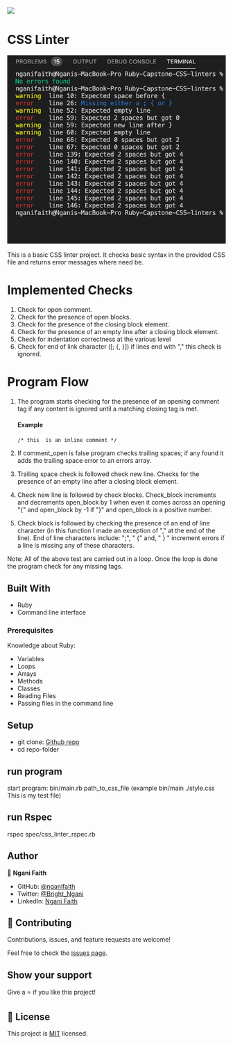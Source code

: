 ![](https://img.shields.io/badge/Microverse-blueviolet)

# CSS Linter

![screenshot](./ScreenShot.png)

This is a basic CSS linter project. It checks basic syntax in the provided CSS file and returns error messages where need be. 

# Implemented Checks
1. Check for open comment.
2. Check for the presence of open blocks.
3. Check for the presence of the closing block element.
4. Check for the presence of an empty line after a closing block element.
5. Check for indentation correctness at the various level
6. Check for end of link character ([; {, }]) if lines end with "," this check is ignored.

# Program Flow
1. The program starts checking for the presence of an opening comment tag if any content is ignored until a matching closing tag is met.

      #### Example
      ```
      /* this  is an inline comment */

      ```

2. If comment_open is false program checks trailing spaces; if any found it adds the trailing space error to an errors array.
3. Trailing space check is followed check new line. Checks for the presence of an empty line after a closing block element.
4. Check new line is followed by check blocks. Check_block increments and decrements open_block by 1 when even it comes across an opening 
  "{" and open_block by -1 if "}" and open_block is a positive number. 
5. Check block is followed by checking the presence of an end of line character (in this function I made an exception of "," at the end 
  of the line). End of line characters include: ";", " {" and, " } " increment errors if a line is missing any of these characters.

Note: All of the above test are carried out in a loop. Once the loop is done the program check for any missing tags.



## Built With

- Ruby
- Command line interface


### Prerequisites
Knowledge about Ruby:
- Variables
- Loops
- Arrays
- Methods
- Classes
- Reading Files
- Passing files in the command line

## Setup
- git clone:  [Github repo](https://github.com/nganifaith/Ruby-Capstone-CSS-linters.git)
- cd repo-folder

## run program
  start program:  bin/main.rb path_to_css_file (example bin/main ./style.css  This is my test file)

## run Rspec
  rspec spec/css_linter_rspec.rb

## Author

👤 **Ngani Faith**

- GitHub: [@nganifaith](https://github.com/nganifaith)
- Twitter: [@Bright_Ngani](https://twitter.com/bright_ngani)
- LinkedIn: [Ngani Faith](https://www.linkedin.com/in/ngani-faith/)



## 🤝 Contributing

Contributions, issues, and feature requests are welcome!

Feel free to check the [issues page](https://github.com/nganifaith/Ruby-Capstone-CSS-linters/issues).

## Show your support

Give a ⭐️ if you like this project!

## 📝 License

This project is [MIT](https://choosealicense.com/licenses/mit/) licensed.
